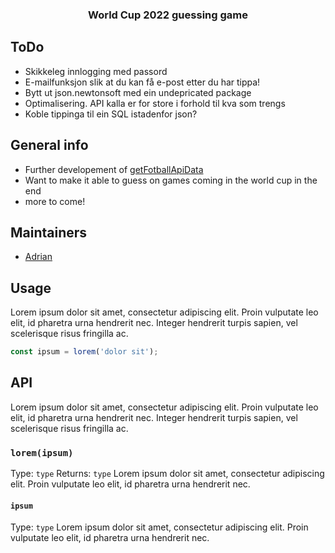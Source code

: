 <h3 align="center">World Cup 2022 guessing game</h3>

## ToDo
* Skikkeleg innlogging med passord
* E-mailfunksjon slik at du kan få e-post etter du har tippa!
* Bytt ut json.newtonsoft med ein undepricated package
* Optimalisering. API kalla er for store i forhold til kva som trengs
* Koble tippinga til ein SQL istadenfor json?


## General info
* Further developement of [getFotballApiData](https://github.com/Vigdals/getFotballApiData)
* Want to make it able to guess on games coming in the world cup in the end
* more to come!

## Maintainers
* [Adrian](https://github.com/vigdals)

## Usage
Lorem ipsum dolor sit amet, consectetur adipiscing elit. Proin vulputate leo elit, id pharetra urna hendrerit nec. Integer hendrerit turpis sapien, vel scelerisque risus fringilla ac.
```javascript
const ipsum = lorem('dolor sit');
```
## API
Lorem ipsum dolor sit amet, consectetur adipiscing elit. Proin vulputate leo elit, id pharetra urna hendrerit nec. Integer hendrerit turpis sapien, vel scelerisque risus fringilla ac.
### `lorem(ipsum)`
Type: `type`
Returns: `type`
Lorem ipsum dolor sit amet, consectetur adipiscing elit. Proin vulputate leo elit, id pharetra urna hendrerit nec.
#### `ipsum`
Type: `type`
Lorem ipsum dolor sit amet, consectetur adipiscing elit. Proin vulputate leo elit, id pharetra urna hendrerit nec.
